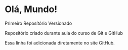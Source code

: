 # Olá, Mundo!
 Primeiro Reposítório Versionado

Repositório criado durante aula do curso de Git e GitHub

Essa linha foi adicionada diretamente no site GitHub.
